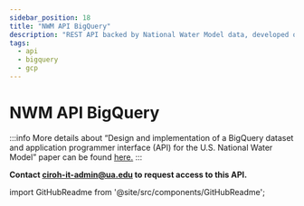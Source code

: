 ```yaml
---
sidebar_position: 18
title: "NWM API BigQuery"
description: "REST API backed by National Water Model data, developed on Google Cloud Platform"
tags:
  - api
  - bigquery
  - gcp
---
```


# NWM API BigQuery

:::info
More details about “Design and implementation of a BigQuery dataset and application programmer interface (API) for the U.S. National Water Model” paper can be found [here.](https://authors.elsevier.com/c/1jNAA4sKhEd5Kn)
:::

**Contact ciroh-it-admin@ua.edu to request access to this API.**

import GitHubReadme from '@site/src/components/GitHubReadme';
 
<GitHubReadme username="BYU-Hydroinformatics" repo="api-nwm-gcp" />

